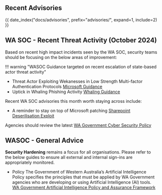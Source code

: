 ## Recent Advisories

{{ date_index("docs/advisories", prefix="advisories/", expand=1, include=2) }}

## WA SOC - Recent Threat Activity (October 2024)

Based on recent high impact incidents seen by the WA SOC, security teams should be focusing on the below areas of improvement:

!!! warning "WASOC Guidance targeted on recent escalation of state-based actor threat activity"

- Threat Actor Exploiting Wekanesses in Low Strength Multi-factor Authentication Protocols [Microsoft Guidance](https://learn.microsoft.com/en-us/entra/identity/authentication/concept-authentication-strengths#built-in-authentication-strengths)
- Uptick in Whaling Phishing Activity [Whaling Guidance](https://www.crowdstrike.com/en-us/cybersecurity-101/social-engineering/whaling-attack/)

Recent WA SOC advisories this month worth staying across include:

- A reminder to stay on top of Microsoft patching [Sharepoint Deserilisation Exploit](https://www.cisa.gov/news-events/alerts/2024/10/22/cisa-adds-one-known-exploited-vulnerability-catalog)

Agencies should review the latest [WA Government Cyber Security Policy](https://www.wa.gov.au/government/publications/2024-wa-government-cyber-security-policy)

## WASOC - General Advice

**Security Hardening** remains a focus for all organisations. Please refer to the below guides to ensure all external and internal sign-ins are appropriately monitored.

- Policy  The Government of Western Australia’s Artificial Intelligence Policy specifies the principles that must be applied by WA Government agencies who are developing or using Artificial Intelligence (AI) tools. [WA Government Artificial Intelligence Policy and Assurance Framework](https://www.wa.gov.au/government/publications/wa-government-artificial-intelligence-policy-and-assurance-framework)
